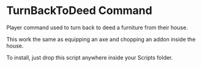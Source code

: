 # TurnBackToDeed Command

Player command used to turn back to deed a furniture from their house.

This work the same as equipping an axe and chopping an addon inside the house.

To install, just drop this script anywhere inside your Scripts folder.
